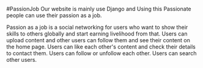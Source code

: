 #PassionJob
Our website is mainly use Django and Using this Passionate people can use their passion as a job.

Passion as a job is a social networking for users who want to show their skills to others globally and start earning livelihood from that.
Users can upload content and other users can follow them and see their content on the home page. Users can like each other's content and 
check their details to contact them. Users can follow or unfollow each other. Users can search other users.
